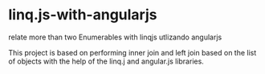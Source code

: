 # linq.js-with-angularjs
 relate more than two Enumerables with linqjs utlizando angularjs
 
 
This project is based on performing inner join and left join based on the list of objects with the help of 
the linq.j and angular.js libraries.
